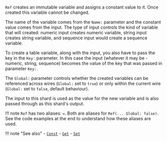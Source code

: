 `Ref` creates an immutable variable and assigns a constant value to it. Once created this variable cannot be changed.

The name of the variable comes from the `Name:` parameter and the constant value comes from the input. The type of input controls the kind of variable that will created: numeric input creates numeric variable, string input creates string variable, and sequence input would create a sequence variable.

To create a table variable, along with the input, you also have to pass the key in the `Key:` parameter. In this case the input (whatever it may be - numeric, string, sequence) becomes the value of the key that was passed in parameter `Key:`.

The `Global:` parameter controls whether the created variables can be referenced across wires (`Global:` set to `true`) or only within the current wire (`Global:` set to `false`, default behaviour).

The input to this shard is used as the value for the new variable and is also passed through as this shard's output.

!!! note
    `Ref` has two aliases: `=`. Both are aliases for `Ref(... Global: false)`. See the code examples at the end to understand how these aliases are used.

!!! note "See also"
    - [`Const`](../Const)
    - [`Get`](../Get)
    - [`Set`](../Set)
